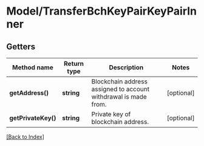 # Model/TransferBchKeyPairKeyPairInner

## Getters

Method name | Return type | Description | Notes
------------ | ------------- | ------------- | -------------
**getAddress()** | **string** | Blockchain address assigned to account withdrawal is made from. | [optional]
**getPrivateKey()** | **string** | Private key of blockchain address. | [optional]

[[Back to Index]](../index.md)
